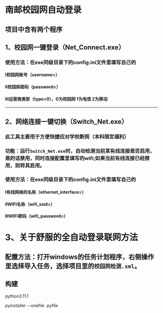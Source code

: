 # 南邮校园网自动登录
## 项目中含有两个程序
## 1、校园网一键登录（Net_Connect.exe）
### 使用方法：在exe同级目录下的config.ini文件里填写自己的
#### Ⅰ校园网账号（username=）
#### Ⅱ校园网密码（password=）
#### Ⅲ运营商类型（type=0），0为校园网  1为电信  2为移动

---
## 2、网络连接一键切换（Switch_Net.exe）
### 此工具主要用于方便快捷应对学校断网（本科限定福利）
### 功能：运行`Switch_Net.exe`时，自动检测当前某有线连接是否启用，是的话禁用，同时连接配置里填写的wifi;如果当前有线连接已经禁用，则将其启用。
### 使用方法：在exe同级目录下的config.ini文件里填写自己的
#### Ⅰ有线网络的名称（ethernet_interface=）
#### ⅡWIFI名称（wifi_ssid=）
#### ⅢWIFI密码（wifi_password=）

# 3、关于舒服的全自动登录联网方法
## 配置方法：打开windows的任务计划程序，右侧操作里选择导入任务，选择项目里的`校园网检测.xml`。


## 构建
python3.11.1

pyinstaller --onefile .pyfile